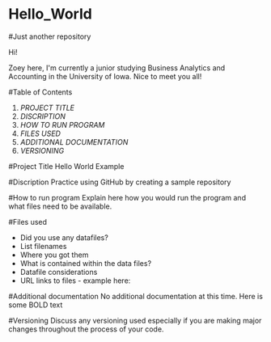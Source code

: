 # Hello_World
#Just another repository 

Hi!

Zoey here, I'm currently a junior studying Business Analytics and Accounting in the University of Iowa. Nice to meet you all! 

#Table of Contents 
1. *PROJECT TITLE* 
2. *DISCRIPTION*
3. *HOW TO RUN PROGRAM* 
4. *FILES USED* 
5. *ADDITIONAL DOCUMENTATION* 
6. *VERSIONING* 

#Project Title 
Hello World Example 

#Discription 
Practice using GitHub by creating a sample repository 

#How to run program 
Explain here how you would run the program and what files need to be available.

#Files used 
- Did you use any datafiles?
- List filenames
- Where you got them
- What is contained within the data files?
- Datafile considerations
- URL links to files - example here:

#Additional documentation
No additional documentation at this time. Here is some BOLD text

#Versioning 
Discuss any versioning used especially if you are making major changes throughout the process of your code.

